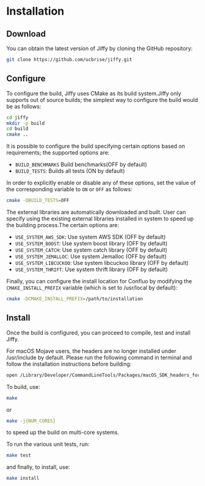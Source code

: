 # Installation

## Download

You can obtain the latest version of Jiffy by cloning the GitHub repository:

```bash
git clone https://github.com/ucbrise/jiffy.git
```

## Configure

To configure the build, Jiffy uses CMake as its build system.Jiffy only 
supports out of source builds; the simplest way to configure the build would be as follows:

```bash
cd jiffy
mkdir -p build
cd build
cmake ..
```

It is possible to configure the build specifying certain options based on 
requirements; the supported options are:
* `BUILD_BENCHMARKS` Build benchmarks(OFF by default)
* `BUILD_TESTS`: Builds all tests (ON by default)

In order to explicitly enable or disable any of these options, set the value of
the corresponding variable to `ON` or `OFF` as follows:

```bash
cmake -DBUILD_TESTS=OFF
```
The external libraries are automatically downloaded and built. User can specify using the existing external libraries installed in system to speed up the building process.The certain options are:
* `USE_SYSTEM_AWS_SDK`: Use system AWS SDK (OFF by default)
* `USE_SYSTEM_BOOST`: Use system boost library (OFF by default)
* `USE_SYSTEM_CATCH`: Use system catch library (OFF by default)
* `USE_SYSTEM_JEMALLOC`: Use system Jemalloc (OFF by default)
* `USE_SYSTEM_LIBCUCKOO`: Use system libcuckoo library (OFF by default)
* `USE_SYSTEM_THRIFT`: Use system thrift library (OFF by default)

Finally, you can configure the install location for Confluo by modifying the
`CMAKE_INSTALL_PREFIX` variable (which is set to /usr/local by default):

```bash
cmake -DCMAKE_INSTALL_PREFIX=/path/to/installation
```

## Install

Once the build is configured, you can proceed to compile, test and install Jiffy.

For macOS Mojave users, the headers are no longer installed under /usr/include by default. Please run the following command in terminal and follow the installation instructions before building:
```bash
open /Library/Developer/CommandLineTools/Packages/macOS_SDK_headers_for_macOS_10.14.pkg
```

To build, use:

```bash
make
```

or 

```bash
make -j{NUM_CORES}
```

to speed up the build on multi-core systems.

To run the various unit tests, run:

```bash
make test
```

and finally, to install, use:

```bash
make install
```
